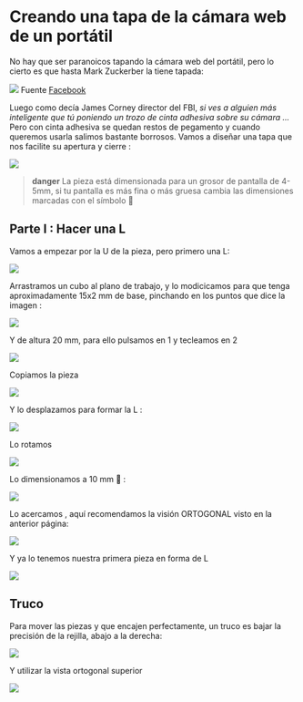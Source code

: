 # Creando una tapa de la cámara web de un portátil

No hay que ser paranoicos tapando la cámara web del portátil, pero lo cierto es que hasta Mark Zuckerber la tiene tapada:

![](/assets/creando1.png)
Fuente [Facebook](https://www.facebook.com/photo.php?fbid=10102910644965951&set=a.612287952871.2204760.4&type=3&theater)

Luego como decía James Corney director del FBI, _si ves a alguien más inteligente que tú poniendo un trozo de cinta adhesiva sobre su cámara ..._ Pero con cinta adhesiva se quedan restos de pegamento y cuando queremos usarla salimos bastante borrosos. Vamos a diseñar una tapa que nos facilite su apertura y cierre :

![](/assets/creando2.png)

>**danger**
>La pieza está dimensionada para un grosor de pantalla de 4-5mm, si tu pantalla es más fina o más gruesa cambia las dimensiones marcadas con el símbolo  🧐

## Parte I : Hacer una L

Vamos a empezar por la U de la pieza, pero primero una L:

![](/assets/resultado.jpg)

Arrastramos un cubo al plano de trabajo, y lo modicicamos para que tenga aproximadamente 15x2 mm de base, pinchando en los puntos que dice la imagen :

![](/assets/01.png)

Y de altura 20 mm, para ello pulsamos en 1 y tecleamos en 2

![](/assets/02.png)

Copiamos la pieza

![](/assets/03.png)

Y lo desplazamos para formar la L :

![](/assets/04.png)

Lo rotamos

![](/assets/05.png)

Lo dimensionamos a 10 mm 🧐 :

![](/assets/06.png)

Lo acercamos , aquí recomendamos la visión ORTOGONAL visto en la anterior página:

![](/assets/07.png)

Y ya lo tenemos nuestra primera pieza en forma de L

![](/assets/08.png)

## Truco

Para mover las piezas y que encajen perfectamente, un truco es bajar la precisión de la rejilla, abajo a la derecha:

![](/assets/truco1.png)

Y utilizar la vista ortogonal superior

![](/assets/truco2.png)
